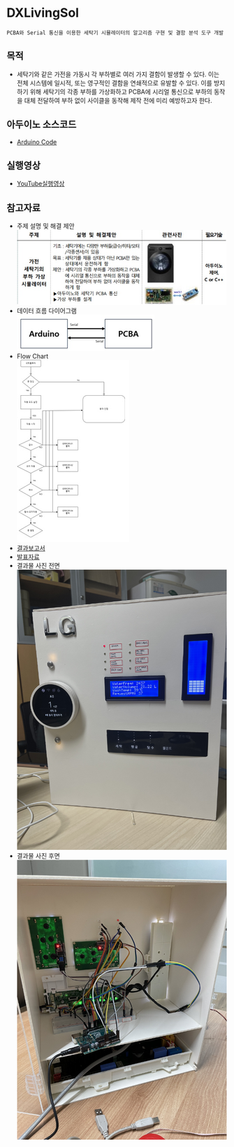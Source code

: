 # DXLivingSol
```
PCBA와 Serial 통신을 이용한 세탁기 시뮬레이터의 알고리즘 구현 및 결함 분석 도구 개발
```

## 목적
- 세탁기와 같은 가전을 가동시 각 부하별로 여러 가지 결함이 발생할 수 있다. 이는 전체 시스템에 일시적, 또는 영구적인 결함을 연쇄적으로 유발할 수 있다. 이를 방지하기 위해 세탁기의 각종 부하를 가상화하고 PCBA에 시리얼 통신으로 부하의 동작을 대체 전달하여 부하 없이 사이클을 동작해 제작 전에 미리 예방하고자 한다.

## 아두이노 소스코드
  - [Arduino Code](newseagull.ino)

## 실행영상
- [YouTube실행영상](https://youtu.be/bB6cmc3nSY0?si=chS73sMcWqd9CaW8)

## 참고자료
  - 주제 설명 및 해결 제안<br>
  ![주제설명 및 해결 제안](etc/topic.jpg)
  - 데이터 흐름 다이어그램<br>
  ![Data Flow Diagram](etc/데이터흐름다이어그램.jpg)
  - Flow Chart<br>
  ![Flow Chart](etc/순서도.jpg)
  - [결과보고서](etc/결과보고서.pdf)
  - [발표자료](etc/결과PPT.pdf)
  - 결과물 사진 전면
  ![결과물_전면](etc/결과물_전면.jpg)
  - 결과물 사진 후면
  ![결과물_후면](etc/결과물_후면.jpg)

